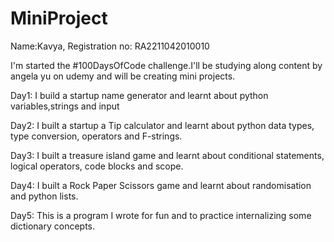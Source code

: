 # MiniProject
Name:Kavya, Registration no: RA2211042010010

I'm started the #100DaysOfCode challenge.I'll be studying along content by angela yu on udemy and will be creating mini projects.

Day1: I build a startup name generator and learnt about python variables,strings and input 

Day2: I built a startup a Tip calculator and learnt about python data types, type conversion, operators and F-strings.

Day3: I built a treasure island game and learnt about conditional statements, logical operators, code blocks and scope.

Day4: I built a Rock Paper Scissors game and learnt about randomisation and python lists.

Day5: This is a program I wrote for fun and to practice internalizing some dictionary concepts.
